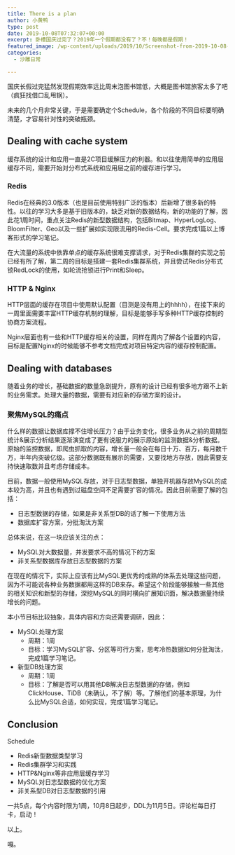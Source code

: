 ```yaml
---
title: There is a plan
author: 小黄鸭
type: post
date: 2019-10-08T07:32:07+00:00
excerpt: 卧槽国庆过完了？2019年一个假期都没有了？不！每晚都是假期！
featured_image: /wp-content/uploads/2019/10/Screenshot-from-2019-10-08-14-44-43.png
categories:
  - 沙雕日常

---
```

国庆长假过完猛然发现假期效率远比周末泡图书馆低，大概是图书馆旅客太多了吧（疯狂找借口乱甩锅）。

未来的几个月非常关键，于是需要确定个Schedule，各个阶段的不同目标要明确清楚，才容易针对性的突破瓶颈。

## Dealing with cache system

缓存系统的设计和应用一直是2C项目缓解压力的利器。和以往使用简单的应用层缓存不同，需要开始对分布式系统和应用层之前的缓存进行学习。

### Redis

Redis在经典的3.0版本（也是目前使用特别广泛的版本）后新增了很多新的特性。以往的学习大多是基于旧版本的，缺乏对新的数据结构，新的功能的了解，因此花1周时间，重点关注Redis的新型数据结构，包括Bitmap、HyperLogLog、BloomFilter、Geo以及一些扩展如实现限流用的Redis-Cell。要求完成1篇以上博客形式的学习笔记。

在大流量的系统中依靠单点的缓存系统很难支撑请求，对于Redis集群的实现之前已经有所了解，第二周的目标是搭建一套Redis集群系统，并且尝试Redis分布式锁RedLock的使用，如轮流抢锁进行Print和Sleep。

### HTTP & Nginx

HTTP层面的缓存在项目中使用默认配置（目测是没有用上的hhhh），在接下来的一周里面需要丰富HTTP缓存机制的理解，目标是能够手写多种HTTP缓存控制的协商方案流程。

Nginx层面也有一些和HTTP缓存相关的设置，同样在周内了解各个设置的内容，目标是配置Nginx的时候能够不参考文档完成对项目特定内容的缓存控制配置。

## Dealing with databases

随着业务的增长，基础数据的数量急剧提升，原有的设计已经有很多地方跟不上新的业务需求。处理大量的数据，需要有对应新的存储方案的设计。

### 聚焦MySQL的痛点

什么样的数据让数据库撑不住增长压力？由于业务变化，很多业务从之前的周期型统计&展示分析结果逐渐演变成了更有说服力的展示原始的监测数据&分析数据。原始的监控数据，即爬虫抓取的内容，增长量一般会在每日十万、百万，每月数千万，半年内突破亿级。这部分数据既有展示的需要，又要找地方存放，因此需要支持快速取数并且考虑存储成本。

目前，数据一般使用MySQL存放，对于日志型数据，单独开机器存放MySQL的成本较为高，并且也有遇到过磁盘空间不足需要扩容的情况。因此目前需要了解的包括：

  * 日志型数据的存储，如果是非关系型DB的话了解一下使用方法
  * 数据库扩容方案，分批淘汰方案

总体来说，在这一块应该关注的点：

  * MySQL对大数据量，并发要求不高的情况下的方案
  * 非关系型数据库存放日志型数据的方案

在现在的情况下，实际上应该有比MySQL更优秀的成熟的体系去处理这些问题，因为不可能说各种业务数据都用这样的DB来存。希望这个阶段能够接触一些其他的相关知识和新型的存储，深挖MySQL的同时横向扩展知识面，解决数据量持续增长的问题。

本小节目标比较抽象，具体内容和方向还需要调研，因此：

  * MySQL处理方案
      * 周期：1周
      * 目标：学习MySQL扩容、分区等可行方案，思考冷热数据如何分批淘汰，完成1篇学习笔记。
  * 新型DB处理方案
      * 周期：1周
      * 目标：了解是否可以用其他DB解决日志型数据的存储，例如ClickHouse、TiDB（未确认，不了解）等。了解他们的基本原理，为什么比MySQL合适，如何实现，完成1篇学习笔记。

## Conclusion

Schedule

  * Redis新型数据类型学习
  * Redis集群学习和实践
  * HTTP&Nginx等非应用层缓存学习
  * MySQL对日志型数据的优化方案
  * 非关系型DB对日志型数据的引用

一共5点，每个内容时限为1周，10月8日起步，DDL为11月5日。评论栏每日打卡，启动！



以上。



嘎。